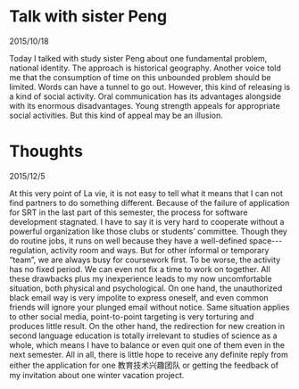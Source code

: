 # Talk with sister Peng
2015/10/18

Today I talked with study sister Peng about one fundamental problem, national identity. The approach is historical geography. Another voice told me that the consumption of time on this unbounded problem should be limited. Words can have a tunnel to go out. However, this kind of releasing is a kind of social activity. Oral communication has its advantages alongside with its enormous disadvantages. Young strength appeals for appropriate social activities. But this kind of appeal may be an illusion.

# Thoughts
2015/12/5

At this very point of La vie, it is not easy to tell what it means that I can not find partners to do something different. Because of the failure of application for SRT in the last part of this semester, the process for software development stagnated. I have to say it is very hard to cooperate without a powerful organization like those clubs or students’ committee. Though they do routine jobs, it runs on well because they have a well-defined space---regulation, activity room and ways. But for other informal or temporary “team”, we are always busy for coursework first. To be worse, the activity has no fixed period. We can even not fix a time to work on together. All these drawbacks plus my inexperience leads to my now uncomfortable situation, both physical and psychological. On one hand, the unauthorized black email way is very impolite to express oneself, and even common friends will ignore your plunged email without notice. Same situation applies to other social media, point-to-point targeting is very torturing and produces little result. On the other hand, the redirection for new creation in second language education is totally irrelevant to studies of science as a whole, which means I have to balance or even quit one of them even in the next semester. All in all, there is little hope to receive any definite reply from either the application for one 教育技术兴趣团队 or getting the feedback of my invitation about one winter vacation project.

